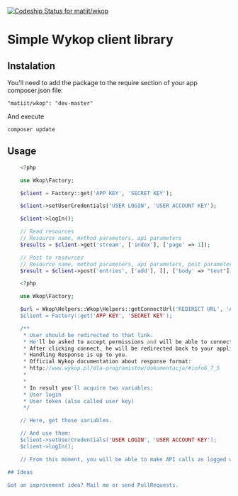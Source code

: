 [ ![Codeship Status for matiit/wkop](https://www.codeship.io/projects/db6b77d0-393d-0132-ffeb-4eb13bd0ee77/status)](https://www.codeship.io/projects/42178)

# Simple Wykop client library

## Instalation

You'll need to add the package to the require section of your app composer.json file:

    "matiit/wkop": "dev-master"

And execute

    composer update


## Usage

```php
    <?php

	use Wkop\Factory;

    $client = Factory::get('APP KEY', 'SECRET KEY');

    $client->setUserCredentials('USER LOGIN', 'USER ACCOUNT KEY');

    $client->logIn();

	// Read resources
	// Resource name, method parameters, api parameters
	$results = $client->get('stream', ['index'], ['page' => 1]);

	// Post to resources
	// Resource name, method parameters, api parameters, post parameters
	$result = $client->post('entries', ['add'], [], ['body' => "test"]);
```
```php
	<?php

	use Wkop\Factory;

	$url = Wkop\Helpers::Wkop\Helpers::getConnectUrl('REDIRECT URL', 'APP KEY, 'SECRET KEY');
	$client = Factory::get('APP KEY', 'SECRET KEY');

    /**
     * User should be redirected to that link.
	 * He'll be asked to accept permissions and will be able to connect.
	 * After clicking connect, he will be redirected back to your application to the REDIRECT URL
	 * Handling Response is up to you.
	 * Official Wykop documentation about response format:
	 * http://www.wykop.pl/dla-programistow/dokumentacja/#info6_7_5
	 *
     *
     * In result you'll acquire two variables:
     * User login
     * User token (also called user key)
     */

    // Here, get those variables.

    // And use them:
    $client->setUserCredentials('USER LOGIN', 'USER ACCOUNT KEY');
    $client->logIn();

    // From this moment, you will be able to make API calls as logged user.

## Ideas

Got an improvement idea? Mail me or send PullRequests.
